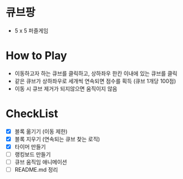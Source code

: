 # 큐브팡

- 5 x 5 퍼즐게임

# How to Play

- 이동하고자 하는 큐브를 클릭하고, 상하좌우 한칸 이내에 있는 큐브를 클릭
- 같은 큐브가 상하좌우로 세개씩 연속되면 점수를 획득 (큐브 1개당 100점)
- 이동 시 큐브 제거가 되지않으면 움직이지 않음

# CheckList

- [x] 블록 옮기기 (이동 제한)
- [x] 블록 지우기 (연속되는 큐브 찾는 로직)
- [x] 타이머 만들기
- [ ] 랭킹보드 만들기
- [ ] 큐브 움직임 애니메이션
- [ ] README.md 정리
